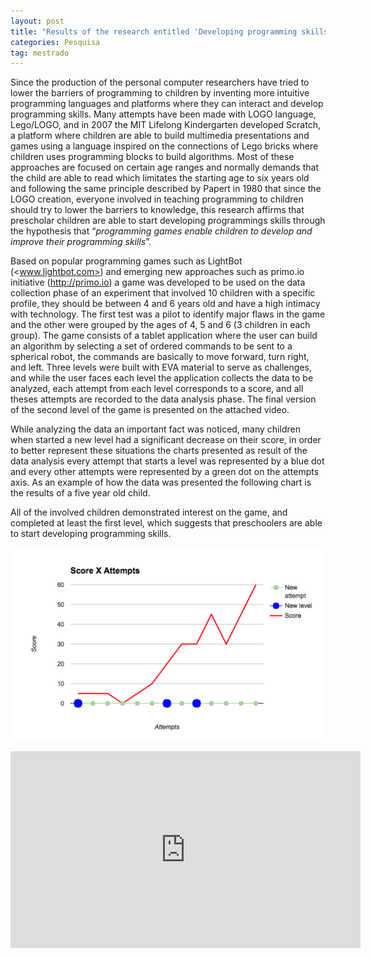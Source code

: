 ```yaml
---
layout: post
title: "Results of the research entitled 'Developing programming skills on digital native children through the interaction with smart devices'"
categories: Pesquisa
tag: mestrado
---
```


Since the production of the personal computer researchers have tried to lower the barriers of programming to children by inventing more intuitive programming languages and platforms where they can interact and develop programming skills. Many attempts have been made with LOGO language, Lego/LOGO, and in 2007 the MIT Lifelong Kindergarten developed Scratch, a platform where children are able to build multimedia presentations and games using a language inspired on the connections of Lego bricks where children uses programming blocks to build algorithms. Most of these approaches are focused on certain age ranges and normally demands that the child are able to read which limitates the starting age to six years old and following the same principle described by Papert in 1980 that since the LOGO creation, everyone involved in teaching programming to children should try to lower the barriers to knowledge, this research affirms that prescholar children are able to start developing programmings skills through the hypothesis that “_programming games enable children to develop and improve their programming skills_”.

Based on popular programming games such as LightBot (<www.lightbot.com>) and emerging new approaches such as primo.io initiative (<http://primo.io>) a game was developed to be used on the data collection phase of an experiment that involved 10 children with a specific profile, they should be between 4 and 6 years old and have a high intimacy with technology. The first test was a pilot to identify major flaws in the game and the other were grouped by the ages of 4, 5 and 6 (3 children in each group). The game consists of a tablet application where the user can build an algorithm by selecting a set of ordered commands to be sent to a spherical robot, the commands are basically to move forward, turn right, and left. Three levels were built with EVA material to serve as challenges, and while the user faces each level the application collects the data to be analyzed, each attempt from each level corresponds to a score, and all theses attempts are recorded to the data analysis phase. The final version of the second level of the game is presented on the attached video.

While analyzing the data an important fact was noticed, many children when started a new level had a significant decrease on their score, in order to better represent these situations the charts presented as result of the data analysis every attempt that starts a level was represented by a blue dot and every other attempts were represented by a green dot on the attempts axis. As an example of how the data was presented the following chart is the results of a five year old child.

All of the involved children demonstrated interest on the game, and completed at least the first level, which suggests that preschoolers are able to start developing programming skills.

![](https://github.com/assertlab/assertlab.github.io/blob/master/_posts/2015-09-11-results-of-the-research-entitled-developing/figure1.png?raw=true)

<iframe width="560" height="315" src="https://www.youtube.com/embed/RFFH3-uLsso" frameborder="0" allowfullscreen></iframe>